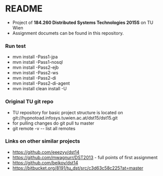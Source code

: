 # README #

* Project of **184.260 Distributed Systems Technologies 2015S** on TU Wien
* Assignment documets can be found in this repository.

### Run test ###
* mvn install -Pass1-jpa
* mvn install -Pass1-nosql
* mvn install -Pass2-ejb
* mvn install -Pass2-ws
* mvn install -Pass2-di
* mvn install -Pass2-di-agent
* mvn install clean install -U

### Original TU git repo ###
* TU repository for basic project structure is located on git://hypnotoad.infosys.tuwien.ac.at/dst15/dst15.git
* for pulling changes do git pull tu master
* git remote -v -- list all remotes

### Links on other similar projects ### 
* https://github.com/eeezyy/dst14
* https://github.com/mwagnurr/DST2013 - full points of first assignment
* https://github.com/beikov/dst14
* https://bitbucket.org/8191/tu_dst/src/c3d63c58c225?at=master


